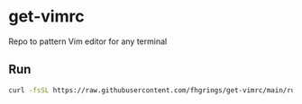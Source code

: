 # get-vimrc
Repo to pattern Vim editor for any terminal

## Run
```bash
curl -fsSL https://raw.githubusercontent.com/fhgrings/get-vimrc/main/run.sh | bash
```
